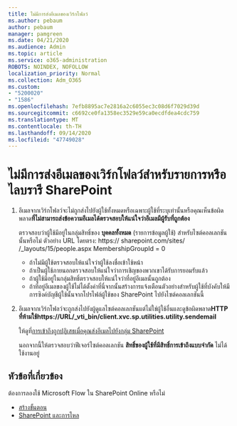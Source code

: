 ```yaml
---
title: ไม่มีการส่งอีเมลของเวิร์กโฟลว์
ms.author: pebaum
author: pebaum
manager: pamgreen
ms.date: 04/21/2020
ms.audience: Admin
ms.topic: article
ms.service: o365-administration
ROBOTS: NOINDEX, NOFOLLOW
localization_priority: Normal
ms.collection: Adm_O365
ms.custom:
- "5200020"
- "1586"
ms.openlocfilehash: 7efb8895ac7e2816a2c6055ec3c08d6f7029d39d
ms.sourcegitcommit: c6692ce0fa1358ec3529e59ca0ecdfdea4cdc759
ms.translationtype: MT
ms.contentlocale: th-TH
ms.lasthandoff: 09/14/2020
ms.locfileid: "47749028"
---
```

# <a name="workflow-email-is-not-being-sent-for-a-sharepoint-list-or-library"></a>ไม่มีการส่งอีเมลของเวิร์กโฟลว์สำหรับรายการหรือไลบรารี SharePoint

1. อีเมลจากเวิร์กโฟลว์จะไม่ถูกส่งไปยังผู้ใช้ทั้งหมดหรือเฉพาะผู้ใช้ที่ระบุเท่านั้นหรือคุณเห็นข้อผิดพลาด**ที่ไม่สามารถส่งข้อความอีเมลได้ตรวจสอบให้แน่ใจว่าอีเมลมีผู้รับที่ถูกต้อง**

    ตรวจสอบว่าผู้ใช้มีอยู่ในกลุ่มสิทธิ์ของ **บุคคลทั้งหมด** (รายการข้อมูลผู้ใช้) สำหรับไซต์คอลเลกชันนั้นหรือไม่  ตัวอย่าง URL โดยตรง: https:// <tenant> sharepoint.com/sites/ <sitename> /_layouts/15/people.aspx MembershipGroupId = 0

    - ถ้าไม่มีผู้ใช้ตรวจสอบให้แน่ใจว่าผู้ใช้ลงชื่อเข้าใช้หน้า 
    - ถ้าเป็นผู้ใช้ภายนอกตรวจสอบให้แน่ใจว่าการเชิญของพวกเขาได้รับการยอมรับแล้ว
    - ถ้าผู้ใช้มีอยู่ในกลุ่มสิทธิ์ตรวจสอบให้แน่ใจว่าที่อยู่อีเมลนั้นถูกต้อง
    - ถ้าที่อยู่อีเมลของผู้ใช้ไม่ได้ตั้งค่าที่นี่จากนั้นสร้างการแจ้งเตือนตัวอย่างสำหรับผู้ใช้ที่บังคับให้มีการซิงค์บัญชีผู้ใช้นั้นจากโปรไฟล์ผู้ใช้ของ SharePoint ไปยังไซต์คอลเลกชันนี้
 
2. อีเมลจากเวิร์กโฟลว์จะถูกส่งไปยังผู้ดูแลไซต์คอลเลกชันแต่ไม่ใช่ผู้ใช้อื่นและดูข้อผิดพลาด**HTTP ที่ห้ามใช้<span>https:</span>//URL/_vti_bin/client.xvc.sp.utilities.utility.sendemail**
 

    ให้ดูที่[การเข้าถึงถูกปฏิเสธเมื่อคุณส่งอีเมลไปยังกลุ่ม SharePoint](https://docs.microsoft.com/sharepoint/support/sharing-and-permissions/access-denied-when-send-an-email-to-groups)

    นอกจากนี้ให้ตรวจสอบว่าฟีเจอร์ไซต์คอลเลกชัน **สิทธิ์ของผู้ใช้ที่มีสิทธิ์การเข้าถึงแบบจำกัด** ไม่ได้ใช้งานอยู่


## <a name="related-topics"></a>หัวข้อที่เกี่ยวข้อง
ต้องการลองใช้ Microsoft Flow ใน SharePoint Online หรือไม่
- [สร้างขั้นตอน](https://support.office.com/article/Create-a-flow-for-a-list-or-library-in-SharePoint-Online-or-OneDrive-for-Business-a9c3e03b-0654-46af-a254-20252e580d01) 
- [SharePoint และการไหล](https://flow.microsoft.com/blog/sharepoint-and-flow/) 


